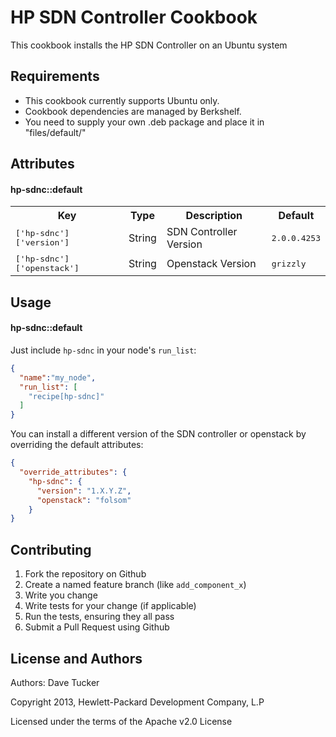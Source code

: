 HP SDN Controller Cookbook
==========================
This cookbook installs the HP SDN Controller on an Ubuntu system

Requirements
------------

 - This cookbook currently supports Ubuntu only.
 - Cookbook dependencies are managed by Berkshelf.
 - You need to supply your own .deb package and place it in "files/default/"

Attributes
----------

#### hp-sdnc::default
<table>
  <tr>
    <th>Key</th>
    <th>Type</th>
    <th>Description</th>
    <th>Default</th>
  </tr>
  <tr>
    <td><tt>['hp-sdnc']['version']</tt></td>
    <td>String</td>
    <td>SDN Controller Version</td>
    <td><tt>2.0.0.4253</tt></td>
  </tr>
    <tr>
    <td><tt>['hp-sdnc']['openstack']</tt></td>
    <td>String</td>
    <td>Openstack Version</td>
    <td><tt>grizzly</tt></td>
  </tr>
</table>

Usage
-----
#### hp-sdnc::default

Just include `hp-sdnc` in your node's `run_list`:

```json
{
  "name":"my_node",
  "run_list": [
    "recipe[hp-sdnc]"
  ]
}
```

You can install a different version of the SDN controller or openstack by overriding the default attributes:

```json
{
  "override_attributes": {
    "hp-sdnc": {
      "version": "1.X.Y.Z",
      "openstack": "folsom"
    }
}
```

Contributing
------------

1. Fork the repository on Github
2. Create a named feature branch (like `add_component_x`)
3. Write you change
4. Write tests for your change (if applicable)
5. Run the tests, ensuring they all pass
6. Submit a Pull Request using Github

License and Authors
-------------------
Authors: Dave Tucker

Copyright 2013, Hewlett-Packard Development Company, L.P

Licensed under the terms of the Apache v2.0 License
